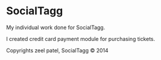 # SocialTagg
My individual work done for SocialTagg.

I created credit card payment module for purchasing tickets.

Copyrights zeel patel, SocialTagg © 2014
